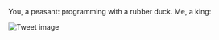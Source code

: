 You, a peasant: programming with a rubber duck. Me, a king:


![Tweet image](/assets/crosspoast/GUydaCPbUAA8jTV.jpg)

